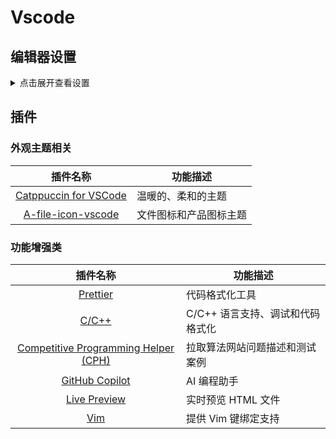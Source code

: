 # Vscode

## 编辑器设置

<details>
<summary>点击展开查看设置</summary>

```json
{
    // ********** Editor Settings **********
    // Font settings
    "editor.fontSize": 20, // 字体大小
    "editor.fontFamily": "Fira Code", // 字体
    "editor.fontLigatures": "'cv01', 'cv29', 'ss05', 'cv02'", // 字体连字样式
    "editor.fontWeight": "400", // 字体粗细
    "editor.tabSize": 4, // Tab 宽度

    // Cursor and scrolling
    "editor.cursorSmoothCaretAnimation": "on", // 光标平滑动画
    "editor.cursorBlinking": "smooth", // 光标平滑闪烁
    "editor.smoothScrolling": true, // 编辑器平滑滚动
    "workbench.list.smoothScrolling": true, // 工作台列表平滑滚动
    "terminal.integrated.smoothScrolling": true, // 终端平滑滚动

    // Line numbers and minimap
    "editor.lineNumbers": "relative", // 相对行号
    "editor.minimap.enabled": true, // 启用代码缩略图

    // Auto-save
    "files.autoSave": "onFocusChange", // 失去焦点时自动保存

    // ********** Theme and Appearance **********
    // Theme settings
    "workbench.colorTheme": "Catppuccin Macchiato", // 颜色主题
    "workbench.iconTheme": "a-file-icon-vscode", // 文件图标主题
    "workbench.productIconTheme": "a-file-icon-vscode-product-icon-theme", // 产品图标主题

    // Catppuccin theme customization
    "catppuccin.italicKeywords": false, // 禁用关键字斜体

    // ********** Formatting Settings **********
    // General formatting
    "editor.formatOnSave": true, // 保存时自动格式化
    "editor.defaultFormatter": "esbenp.prettier-vscode", // 默认格式化工具

    // Language-specific formatting
    "[cpp]": {
        "editor.defaultFormatter": "ms-vscode.cpptools" // C++ 使用的格式化工具
    },
    "[snippets]": {
        "editor.defaultFormatter": "vscode.json-language-features" // Snippets 使用的格式化工具
    },

    // Prettier settings
    "prettier.vueIndentScriptAndStyle": true, // Vue 文件中缩进 <script> 和 <style>
    "prettier.bracketSameLine": true, // 括号与标签同一行
    "prettier.useTabs": false, // 使用空格代替 Tab
    "prettier.tabWidth": 4, // Prettier 的缩进宽度

    // ********** C/C++ Settings **********
    "C_Cpp.default.compilerPath": "usr/bin/g++", // 默认编译器路径
    "C_Cpp.clang_format_fallbackStyle": "Chromium", // Clang 格式化的回退样式
    "C_Cpp.clang_format_style": "file:.vscode/.clang-format", // Clang 格式化的样式文件
    "C_Cpp.formatting": "clangFormat", // 使用 Clang 格式化
    "C_Cpp.default.cStandard": "gnu17", // C 标准
    "C_Cpp.default.cppStandard": "gnu++17", // C++ 标准

    // Competitive Programming Helper (CPH)
    "cph.general.defaultLanguage": "cpp", // 默认语言为 C++

    // ********** Terminal Settings **********
    "terminal.explorerKind": "external", // 使用外部终端
    "terminal.external.linuxExec": "konsole", // Linux 外部终端路径
    "terminal.integrated.profiles.linux": {
        "zsh": {
            "path": "/bin/zsh" // 使用 zsh 作为终端
        }
    },
    "terminal.integrated.defaultProfile.linux": "zsh", // 默认终端配置
    "terminal.integrated.fontLigatures.enabled": true, // 启用终端字体连字
    "terminal.integrated.cursorStyle": "line", // 终端光标样式

    // ********** Extensions Settings **********
    "extensions.ignoreRecommendations": true, // 忽略扩展推荐
    "github.copilot.nextEditSuggestions.enabled": false, // 禁用 Copilot 的下一步建议

    // ********** Explorer Settings **********
    "explorer.confirmDelete": false, // 删除文件时不确认
    "explorer.compactFolders": false, // 不启用紧凑文件夹视图

    // ********** Miscellaneous **********
    "scss.showErrors": true, // 显示 SCSS 错误
    "window.commandCenter": false // 禁用命令中心
}
```

</details>

## 插件

### 外观主题相关

|                                                 插件名称                                                  | 功能描述               |
| :-------------------------------------------------------------------------------------------------------: | ---------------------- |
|  [Catppuccin for VSCode](https://marketplace.visualstudio.com/items?itemName=Catppuccin.catppuccin-vsc)   | 温暖的、柔和的主题     |
| [A-file-icon-vscode](https://marketplace.visualstudio.com/items?itemName=atommaterial.a-file-icon-vscode) | 文件图标和产品图标主题 |

### 功能增强类

|                           插件名称                           | 功能描述                         |
| :----------------------------------------------------------: | -------------------------------- |
| [Prettier](https://marketplace.visualstudio.com/items?itemName=esbenp.prettier-vscode) | 代码格式化工具                   |
| [C/C++](https://marketplace.visualstudio.com/items?itemName=ms-vscode.cpptools) | C/C++ 语言支持、调试和代码格式化 |
| [Competitive Programming Helper (CPH)](https://marketplace.visualstudio.com/items?itemName=DivyanshuAgrawal.competitive-programming-helper) | 拉取算法网站问题描述和测试案例   |
| [GitHub Copilot](https://marketplace.visualstudio.com/items?itemName=GitHub.copilot) | AI 编程助手                      |
| [Live Preview](https://marketplace.visualstudio.com/items?itemName=ms-vscode.live-server) | 实时预览 HTML 文件               |
| [Vim](https://marketplace.visualstudio.com/items?itemName=vscodevim.vim) | 提供 Vim 键绑定支持              |
